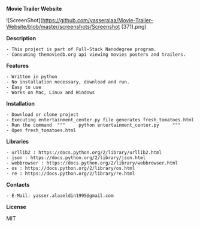 **Movie Trailer Website**


![ScreenShot](https://github.com/yasseralaa/Movie-Trailer-Website/blob/master/screenshots/Screenshot (371).png)

**Description**

    - This project is part of Full-Stack Nanodegree program.
    - Consuming themoviedb.org api viewing movies posters and trailers.


**Features**

    - Written in python
    - No installation necessary, download and run.
    - Easy to use
    - Works on Mac, Linux and Windows

**Installation**

    - Download or clone project
    - Executing entertainment_center.py file generates fresh_tomatoes.html
    - Run the command  """     python entertainment_center.py     """
    - Open fresh_tomatoes.html

**Libraries**

    - urllib2 : https://docs.python.org/2/library/urllib2.html
    - json : https://docs.python.org/2/library/json.html
    - webbrowser : https://docs.python.org/2/library/webbrowser.html
    - os : https://docs.python.org/2/library/os.html
    - re : https://docs.python.org/2/library/re.html

**Contacts**

    - E-Mail: yasser.alaaeldin1995@gmail.com

**License**

MIT
